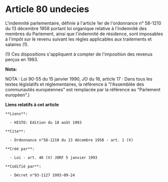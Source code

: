 # Article 80 undecies

L'indemnité parlementaire, définie à l'article 1er de l'ordonnance n° 58-1210 du 13 décembre 1958 portant loi organique
relative à l'indemnité des membres du Parlement, ainsi que l'indemnité de résidence, sont imposables à l'impôt sur le revenu
suivant les règles applicables aux traitements et salaires (1).

(1) Ces dispositions s'appliquent à compter de l'imposition des revenus perçus en 1993.

**Nota:**

NOTA : Loi 90-55 du 15 janvier 1990, JO du 16, article 17 : Dans tous les textes législatifs et réglementaires, la référence
à "l'Assemblée des communautés européennes" est remplacée par la référence au "Parlement européen".)

**Liens relatifs à cet article**

	**Liens**:

	  - HISTO: Edition du 18 août 1993

	**Cite**:

	  - Ordonnance n°58-1210 du 13 décembre 1958 - art. 1 (V)

	**Créé par**:

	  - Loi - art. 46 (V) JORF 5 janvier 1993

	**Codifié par**:

	  - Décret n°93-1127 1993-09-24
